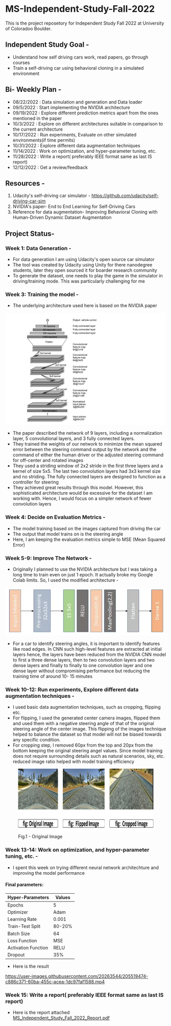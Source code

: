 # MS-Independent-Study-Fall-2022

This is the project reposetory for Independent Study Fall 2022 at University of Coloradoo Boulder.

## Independent Study Goal -

- Understand how self driving cars work, read papers, go through courses
- Train a self-driving car using behavioral cloning in a simulated environment

## Bi- Weekly Plan -

- 08/22/2022	: Data simulation and generation and Data loader
- 09/5/2022	: Start implementing the NVIDIA architecture
- 09/19/2022	: Explore different prediction metrics apart from the ones mentioned in the paper
- 10/3/2022	: Explore on different architectures suitable in comparison to the current architecture
- 10/17/2022 : Run experiments, Evaluate on other simulated environments(if time permits)
- 10/31/2022 : Explore different data augmentation techniques
- 11/14/2022 : Work on optimization, and hyper-parameter tuning, etc.
- 11/28/2022 : Write a report( preferably IEEE format same as last IS report)
- 12/12/2022 : Get a review/feedback

## Resources -

1. Udacity's self-driving car simulator - https://github.com/udacity/self-driving-car-sim
2. NVIDIA's paper- End to End Learning for Self-Driving Cars
3. Reference for data augmentation- Improving Behavioral Cloning with Human-Driven Dynamic Dataset Augmentation

## Project Status- 

### Week 1: Data Generation -

- For data generation I am using Udacity's open source car simulator
- The tool was created by Udacity using Unity for there nanodegree students, later they open sourced it for boarder research community
- To generate the dataset, one needs to play the game in the simulator in driving/training mode. This was particularly challenging for me

### Week 3: Training the model -

- The underlying architecture used here is based on the NVIDIA paper

<img src="images\NVIDIA-architecture.png" width="500" height="350">

- The paper described the network of 9 layers, including a normalization layer, 5 convolutional layers, and 3 fully connected layers.
- They trained the weights of our network to minimize the mean squared error between the steering command output by the network and the command of either the human driver or the adjusted steering command for off-center and rotated images
- They used a striding window of 2x2 stride in the first three layers and a kernel of size 5x5. The last two convolution layers had 3x3 kernel size and no striding. The fully connected layers are designed to function as a controller for steering
- They achieved great results through this model. However, this sophisticated architecture would be excessive for the dataset I am working with. Hence, I would focus on a simpler network of fewer convolution layers

### Week 4: Decide on Evaluation Metrics -

- The model training based on the images captured from driving the car
- The output that model trains on is the steering angle
- Here, I am keeping the evaluation metrics simple to MSE (Mean Squared Error)

### Week 5-9: Improve The Network -

- Originally I planned to use the NVIDIA architecture but I was taking a long time to train even on just 1 epoch. It actually broke my Google Colab limits. So, I used the modified architecture -

<img src="images\simplified-NVIDIA-architecture.png" width="500" height="150">

- For a car to identify steering angles, it is important to identify features like road edges. In CNN such high-level features are extracted at initial layers hence, the layers have been reduced from the NVIDIA CNN model to first a three dense layers, then to two convolution layers and two dense layers and finally to finally to one convolution layer and one dense layer without compromising performance but reducing the training time of around 10- 15 minutes

### Week 10-12: Run experiments, Explore different data augmentation techniques -

- I used basic data augmentation techniques, such as cropping, flipping etc.
- For flipping, I used the generated center camera images, flipped them and used them with a negative steering angle of that of the original steering angle of the center image. This flipping of the images technique helped to balance the dataset so that model will not be biased towards any specific condition.
- For cropping step, I removed 60px from the top and 20px from the bottom keeping the original steering angel values. Since model training does not require surrounding details such as natural scenarios, sky, etc. reduced image ratio helped with model training efficiency

<figure>
  <img src="images\data-augmentation.png" height='200'>
  <figcaption>Fig.1 - Original Image</figcaption>
</figure>

### Week 13-14: Work on optimization, and hyper-parameter tuning, etc. -

- I spent this week on trying different neural network architechture and improving the model performance
#### Final parameters:

| Hyper-Parameters  | Values  |
|---|---|
|  Epochs |  5  |
| Optimizer  | Adam   |
| Learning Rate  |  0.001  |
| Train-Test Split |  80-20%  |
| Batch Size  |  64  |
|  Loss Function |  MSE  |
| Activation Function  |  RELU  |
| Dropout  |  35%  |

- Here is the result

https://user-images.githubusercontent.com/20263544/205519474-c886c371-60ba-455c-acea-1dc97faf1588.mp4


### Week 15: Write a report( preferably IEEE format same as last IS report)
- Here is the report attached
[MS_Independent_Study_Fall_2022_Report.pdf](https://github.com/sukanyasaha007/MS-Independent-Study-Fall-2022/files/10162453/MS_Independent_Study_Fall_2022_Report.pdf)

